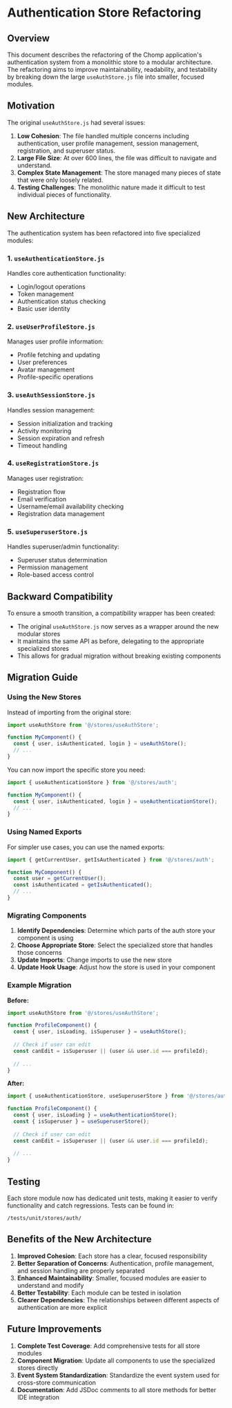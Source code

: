 # Authentication Store Refactoring

## Overview

This document describes the refactoring of the Chomp application's authentication system from a monolithic store to a modular architecture. The refactoring aims to improve maintainability, readability, and testability by breaking down the large `useAuthStore.js` file into smaller, focused modules.

## Motivation

The original `useAuthStore.js` had several issues:

1. **Low Cohesion**: The file handled multiple concerns including authentication, user profile management, session management, registration, and superuser status.
2. **Large File Size**: At over 600 lines, the file was difficult to navigate and understand.
3. **Complex State Management**: The store managed many pieces of state that were only loosely related.
4. **Testing Challenges**: The monolithic nature made it difficult to test individual pieces of functionality.

## New Architecture

The authentication system has been refactored into five specialized modules:

### 1. `useAuthenticationStore.js`

Handles core authentication functionality:
- Login/logout operations
- Token management
- Authentication status checking
- Basic user identity

### 2. `useUserProfileStore.js`

Manages user profile information:
- Profile fetching and updating
- User preferences
- Avatar management
- Profile-specific operations

### 3. `useAuthSessionStore.js`

Handles session management:
- Session initialization and tracking
- Activity monitoring
- Session expiration and refresh
- Timeout handling

### 4. `useRegistrationStore.js`

Manages user registration:
- Registration flow
- Email verification
- Username/email availability checking
- Registration data management

### 5. `useSuperuserStore.js`

Handles superuser/admin functionality:
- Superuser status determination
- Permission management
- Role-based access control

## Backward Compatibility

To ensure a smooth transition, a compatibility wrapper has been created:

- The original `useAuthStore.js` now serves as a wrapper around the new modular stores
- It maintains the same API as before, delegating to the appropriate specialized stores
- This allows for gradual migration without breaking existing components

## Migration Guide

### Using the New Stores

Instead of importing from the original store:

```javascript
import useAuthStore from '@/stores/useAuthStore';

function MyComponent() {
  const { user, isAuthenticated, login } = useAuthStore();
  // ...
}
```

You can now import the specific store you need:

```javascript
import { useAuthenticationStore } from '@/stores/auth';

function MyComponent() {
  const { user, isAuthenticated, login } = useAuthenticationStore();
  // ...
}
```

### Using Named Exports

For simpler use cases, you can use the named exports:

```javascript
import { getCurrentUser, getIsAuthenticated } from '@/stores/auth';

function MyComponent() {
  const user = getCurrentUser();
  const isAuthenticated = getIsAuthenticated();
  // ...
}
```

### Migrating Components

1. **Identify Dependencies**: Determine which parts of the auth store your component is using
2. **Choose Appropriate Store**: Select the specialized store that handles those concerns
3. **Update Imports**: Change imports to use the new store
4. **Update Hook Usage**: Adjust how the store is used in your component

### Example Migration

**Before:**

```javascript
import useAuthStore from '@/stores/useAuthStore';

function ProfileComponent() {
  const { user, isLoading, isSuperuser } = useAuthStore();
  
  // Check if user can edit
  const canEdit = isSuperuser || (user && user.id === profileId);
  
  // ...
}
```

**After:**

```javascript
import { useAuthenticationStore, useSuperuserStore } from '@/stores/auth';

function ProfileComponent() {
  const { user, isLoading } = useAuthenticationStore();
  const { isSuperuser } = useSuperuserStore();
  
  // Check if user can edit
  const canEdit = isSuperuser || (user && user.id === profileId);
  
  // ...
}
```

## Testing

Each store module now has dedicated unit tests, making it easier to verify functionality and catch regressions. Tests can be found in:

```
/tests/unit/stores/auth/
```

## Benefits of the New Architecture

1. **Improved Cohesion**: Each store has a clear, focused responsibility
2. **Better Separation of Concerns**: Authentication, profile management, and session handling are properly separated
3. **Enhanced Maintainability**: Smaller, focused modules are easier to understand and modify
4. **Better Testability**: Each module can be tested in isolation
5. **Clearer Dependencies**: The relationships between different aspects of authentication are more explicit

## Future Improvements

1. **Complete Test Coverage**: Add comprehensive tests for all store modules
2. **Component Migration**: Update all components to use the specialized stores directly
3. **Event System Standardization**: Standardize the event system used for cross-store communication
4. **Documentation**: Add JSDoc comments to all store methods for better IDE integration

